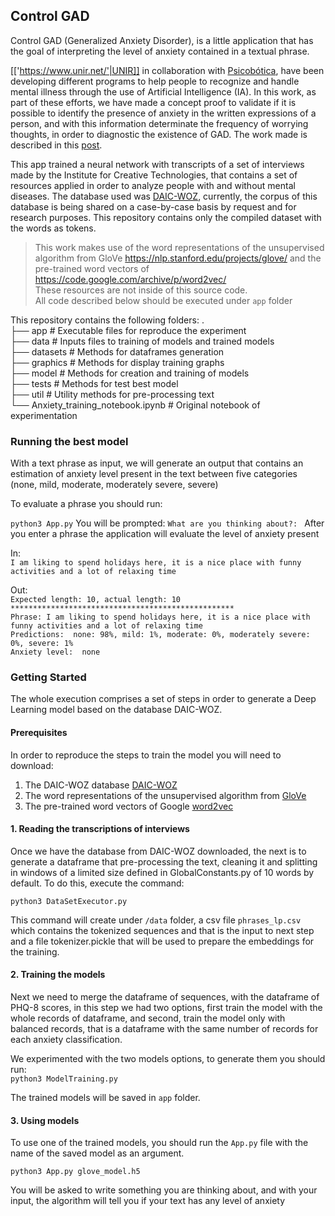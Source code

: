 ## Control GAD

Control GAD (Generalized Anxiety Disorder), is a little application that has the goal of interpreting the level of anxiety contained in a textual phrase.

[['https://www.unir.net/'|UNIR]] in collaboration with [Psicobótica]('http://psicobotica.com/'), have been developing different programs to help people to recognize and handle mental illness through the use of Artificial Intelligence (IA). In this work, as part of these efforts, we have made a concept proof to validate if it is possible to identify the presence of anxiety in the written expressions of a person, and with this information determinate the frequency of worrying thoughts, in order to diagnostic the existence of GAD. The work made is described in this [post]('https://medium.com/@facarpaulina/control-gad-eb72b469cac6').

This app trained a neural network with transcripts of a set of interviews made by the Institute for Creative Technologies, that contains a set of resources applied in order to analyze people with and without mental diseases.
The database used was [DAIC-WOZ]('http://dcapswoz.ict.usc.edu/'), currently, the corpus of this database is being shared on a case-by-case basis by request and for research purposes. This repository contains only the compiled dataset with the words as tokens.

> This work makes use of the word representations of the unsupervised algorithm from GloVe https://nlp.stanford.edu/projects/glove/ and the pre-trained word vectors of https://code.google.com/archive/p/word2vec/<br />
> These resources are not inside of this source code.<br />
> All code described below should be executed under `app` folder<br />


This repository contains the following folders: 
.<br />
├── app       # Executable files for reproduce the experiment<br />
├── data      # Inputs files to training of models and trained models<br />
├── datasets  # Methods for dataframes generation<br />
├── graphics  # Methods for display training graphs<br />
├── model     # Methods for creation and training of models<br />
├── tests     # Methods for test best model<br />
├── util      # Utility methods for pre-processing text<br />
└── Anxiety_training_notebook.ipynb # Original notebook of experimentation<br />


### Running the best model

With a text phrase as input, we will generate an output that contains an estimation of anxiety level present in the text between five categories (none, mild, moderate, moderately severe, severe)

To evaluate a phrase you should run:

```python3 App.py```
You will be prompted:
```What are you thinking about?: ```
After you enter a phrase the application will evaluate the level of anxiety present 

In:  <br />
```I am liking to spend holidays here, it is a nice place with funny activities and a lot of relaxing time```

Out: <br />
```Expected length: 10, actual length: 10```<br />
```**************************************************```<br />
```Phrase: I am liking to spend holidays here, it is a nice place with funny activities and a lot of relaxing time```<br />
```Predictions:  none: 98%, mild: 1%, moderate: 0%, moderately severe: 0%, severe: 1%```<br />
```Anxiety level:  none```<br />        
        
### Getting Started
The whole execution comprises a set of steps in order to generate a Deep Learning model based on the database DAIC-WOZ.

#### Prerequisites

In order to reproduce the steps to train the model you will need to download:

1. The DAIC-WOZ database [DAIC-WOZ]('http://dcapswoz.ict.usc.edu/')
2. The word representations of the unsupervised algorithm from [GloVe]('https://nlp.stanford.edu/projects/glove/')
2. The pre-trained word vectors of Google [word2vec]('https://code.google.com/archive/p/word2vec/')

#### 1. Reading the transcriptions of interviews
Once we have the database from DAIC-WOZ downloaded, the next is to generate a dataframe that pre-processing the text, cleaning it and splitting in windows of a limited size defined in GlobalConstants.py of 10 words by default.
To do this, execute the command:
  
```python3 DataSetExecutor.py```

This command will create under `/data` folder, a csv file `phrases_lp.csv` which contains the tokenized sequences and that is the input to next step and a file tokenizer.pickle that will be used to prepare the embeddings for the training.  

#### 2. Training the models
Next we need to merge the dataframe of sequences, with the dataframe of PHQ-8 scores, in this step we had two options, first train the model with the whole records of dataframe, and second, train the model only with balanced records, that is a dataframe with the same number of records for each anxiety classification.
  
We experimented with the two models options, to generate them you should run:  
```python3 ModelTraining.py```

The trained models will be saved in `app` folder.

#### 3. Using models
To use one of the trained models, you should run the `App.py` file with the name of the saved model as an argument.
  
```python3 App.py glove_model.h5```

You will be asked to write something you are thinking about, and with your input, the algorithm will tell you if your text has any level of anxiety

